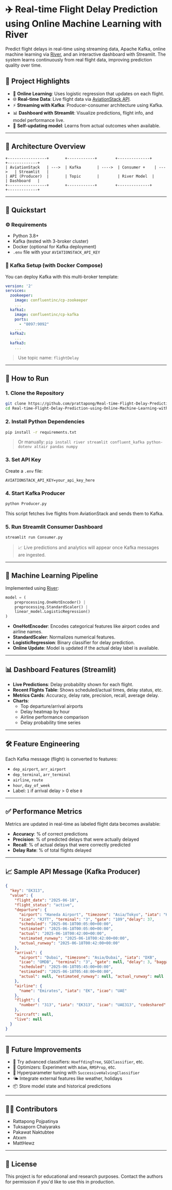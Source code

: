 
# ✈️ Real-time Flight Delay Prediction using Online Machine Learning with River

Predict flight delays in real-time using streaming data, Apache Kafka, online machine learning via [River](https://riverml.xyz/), and an interactive dashboard with Streamlit. The system learns continuously from real flight data, improving prediction quality over time.

## 📌 Project Highlights

- 🔁 **Online Learning**: Uses logistic regression that updates on each flight.
- 🌐 **Real-time Data**: Live flight data via [AviationStack API](https://aviationstack.com/).
- ⚡ **Streaming with Kafka**: Producer-consumer architecture using Kafka.
- 📊 **Dashboard with Streamlit**: Visualize predictions, flight info, and model performance live.
- 🔄 **Self-updating model**: Learns from actual outcomes when available.

---

## 📁 Architecture Overview

```text
+-----------------+       +------------+        +--------------+        +-------------+
| AviationStack   | --->  | Kafka       | ---->  | Consumer +    | --->   | Streamlit   |
| API (Producer)  |       | Topic       |        | River Model  |        | Dashboard   |
+-----------------+       +------------+        +--------------+        +-------------+
```

---

## 🚀 Quickstart

### ⚙️ Requirements

- Python 3.8+
- Kafka (tested with 3-broker cluster)
- Docker (optional for Kafka deployment)
- `.env` file with your `AVIATIONSTACK_API_KEY`

### 🐳 Kafka Setup (with Docker Compose)

You can deploy Kafka with this multi-broker template:

```yaml
version: '2'
services:
  zookeeper:
    image: confluentinc/cp-zookeeper
    ...
  kafka1:
    image: confluentinc/cp-kafka
    ports:
      - "8097:9092"
    ...
  kafka2:
    ...
  kafka3:
    ...
```

> Use topic name: `flightDelay`

---

## 🔧 How to Run

### 1. Clone the Repository

```bash
git clone https://github.com/prattapong/Real-time-Flight-Delay-Prediction-using-Online-Machine-Learning-with-River.git
cd Real-time-Flight-Delay-Prediction-using-Online-Machine-Learning-with-River
```

### 2. Install Python Dependencies

```bash
pip install -r requirements.txt
```

> Or manually: `pip install river streamlit confluent_kafka python-dotenv altair pandas numpy`

### 3. Set API Key

Create a `.env` file:

```
AVIATIONSTACK_API_KEY=your_api_key_here
```

### 4. Start Kafka Producer

```bash
python Producer.py
```

This script fetches live flights from AviationStack and sends them to Kafka.

### 5. Run Streamlit Consumer Dashboard

```bash
streamlit run Consumer.py
```

> 📈 Live predictions and analytics will appear once Kafka messages are ingested.

---

## 🧠 Machine Learning Pipeline

Implemented using [River](https://riverml.xyz/):

```python
model = (
    preprocessing.OneHotEncoder() |
    preprocessing.StandardScaler() |
    linear_model.LogisticRegression()
)
```

- **OneHotEncoder**: Encodes categorical features like airport codes and airline names.
- **StandardScaler**: Normalizes numerical features.
- **LogisticRegression**: Binary classifier for delay prediction.
- **Online Update**: Model is updated if the actual delay label is available.

---

## 📊 Dashboard Features (Streamlit)

- **Live Predictions**: Delay probability shown for each flight.
- **Recent Flights Table**: Shows scheduled/actual times, delay status, etc.
- **Metrics Cards**: Accuracy, delay rate, precision, recall, average delay.
- **Charts**:
  - Top departure/arrival airports
  - Delay heatmap by hour
  - Airline performance comparison
  - Delay probability time series

---

## 🛠️ Feature Engineering

Each Kafka message (flight) is converted to features:

- `dep_airport`, `arr_airport`
- `dep_terminal`, `arr_terminal`
- `airline`, `route`
- `hour`, `day_of_week`
- Label: `1` if arrival delay > 0 else `0`

---

## ✅ Performance Metrics

Metrics are updated in real-time as labeled flight data becomes available:

- **Accuracy**: % of correct predictions
- **Precision**: % of predicted delays that were actually delayed
- **Recall**: % of actual delays that were correctly predicted
- **Delay Rate**: % of total flights delayed

---

## 📈 Sample API Message (Kafka Producer)

```json
{
  "key": "EK313",
  "value": {
    "flight_date": "2025-06-18",
    "flight_status": "active",
    "departure": {
      "airport": "Haneda Airport", "timezone": "Asia/Tokyo", "iata": "HND",
      "icao": "RJTT", "terminal": "3", "gate": "109","delay": 37,
      "scheduled": "2025-06-18T00:05:00+00:00",
      "estimated": "2025-06-18T00:05:00+00:00",
      "actual": "2025-06-18T00:42:00+00:00",
      "estimated_runway": "2025-06-18T00:42:00+00:00",
      "actual_runway": "2025-06-18T00:42:00+00:00"
    },
    "arrival": {
      "airport": "Dubai", "timezone": "Asia/Dubai", "iata": "DXB",
      "icao": "OMDB", "terminal": "3", "gate": null, "delay": 3, "baggage": "1",
      "scheduled": "2025-06-18T05:45:00+00:00",
      "estimated": "2025-06-18T05:48:00+00:00",
      "actual": null, "estimated_runway": null, "actual_runway": null
    },
    "airline": {
      "name": "Emirates", "iata": "EK", "icao": "UAE"
    },
    "flight": {
      "number": "313", "iata": "EK313", "icao": "UAE313", "codeshared": null
    },
    "aircraft": null,
    "live": null
  }
}
```

---

## 🔮 Future Improvements

- 🧪 Try advanced classifiers: `HoeffdingTree`, `SGDClassifier`, etc.
- 🧠 Optimizers: Experiment with `Adam`, `RMSProp`, etc.
- 🔧 Hyperparameter tuning with `SuccessiveHalvingClassifier`
- 🌤 Integrate external features like weather, holidays
- 📦 Store model state and historical predictions

---

## 🧑‍💻 Contributors

- Rattapong Pojpatinya  
- Tuksaporn Chaiyaraks  
- Pakawat Naktubtee  
- Atxxm  
- MattHewz

---

## 📜 License

This project is for educational and research purposes. Contact the authors for permission if you'd like to use this in production.

